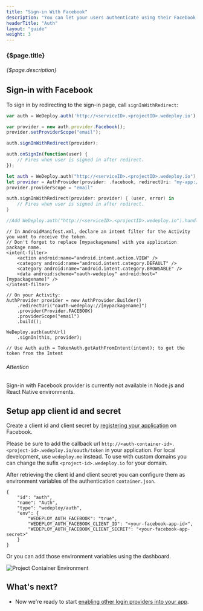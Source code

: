 ```yaml
---
title: "Sign-in With Facebook"
description: "You can let your users authenticate using their Facebook Accounts by integrating Facebook Sign-In into your app."
headerTitle: "Auth"
layout: "guide"
weight: 3
---
```


### {$page.title}

###### {$page.description}

<article id="1">

## Sign-in with Facebook

To sign in by redirecting to the sign-in page, call `signInWithRedirect`:


```javascript
var auth = WeDeploy.auth('http://<serviceID>.<projectID>.wedeploy.io');

var provider = new auth.provider.Facebook();
provider.setProviderScope("email");

auth.signInWithRedirect(provider);

auth.onSignIn(function(user) {
	// Fires when user is signed in after redirect.
});
```
```swift
let auth = WeDeploy.auth("http://<serviceID>.<projectID>.wedeploy.io");
let provider = AuthProvider(provider: .facebook, redirectUri: "my-app://")
provider.providerScope = "email"

auth.signInWithRedirect(provider: provider) { (user, error) in
	// Fires when user is signed in after redirect.
}

//Add WeDeploy.auth("http://<serviceID>.<projectID>.wedeploy.io").handle(url: url) in AppDelegate's open url method	
```
```text/x-java
// In AndroidManifest.xml, declare an intent filter for the Activity you want to receive the token.
// Don't forget to replace [mypackagename] with you application package name.
<intent-filter>
	<action android:name="android.intent.action.VIEW" />
	<category android:name="android.intent.category.DEFAULT" />
	<category android:name="android.intent.category.BROWSABLE" />
	<data android:scheme="oauth-wedeploy" android:host="[mypackagename]" />
</intent-filter>

// On your Activity:
AuthProvider provider = new AuthProvider.Builder()
	.redirectUri("oauth-wedeploy://[mypackagename]")
	.provider(Provider.FACEBOOK)
	.providerScope("email")
	.build();

WeDeploy.auth(authUrl)
	.signIn(this, provider);
	
// Use Auth auth = TokenAuth.getAuthFromIntent(intent); to get the token from the Intent
```

<aside>

###### <span class="icon-16-alert"></span> Attention

Sign-in with Facebook provider is currently not available in Node.js and React Native environments.

</aside>

</article>

<article id="2">

## Setup app client id and secret

Create a client id and client secret by [registering your application](https://developers.facebook.com/docs/apps/register) on Facebook.

<aside>

Please be sure to add the callback url `http://<auth-container-id>.<project-id>.wedeploy.io/oauth/token` in your application.
For local development, use `wedeploy.me` instead. To use with custom domains you can change the sufix `<project-id>.wedeploy.io` for your domain.

</aside>

After retrieving the client id and client secret you can configure them as environment variables of the authentication `container.json`.

```application/json
{
	"id": "auth",
	"name": "Auth",
	"type": "wedeploy/auth",
	"env": {
		"WEDEPLOY_AUTH_FACEBOOK": "true",
		"WEDEPLOY_AUTH_FACEBOOK_CLIENT_ID": "<your-facebook-app-id>",
		"WEDEPLOY_AUTH_FACEBOOK_CLIENT_SECRET": "<your-facebook-app-secret>"
	}
}
```

Or you can add those environment variables using the dashboard.

![Project Container Environment](https://cloud.githubusercontent.com/assets/1435318/20008140/24531efc-a27e-11e6-9cdb-651086f7bae8.png)

</article>

## What's next?

* Now we're ready to start [enabling other login providers into your app](/docs/auth/sign-in-with-github.html).
